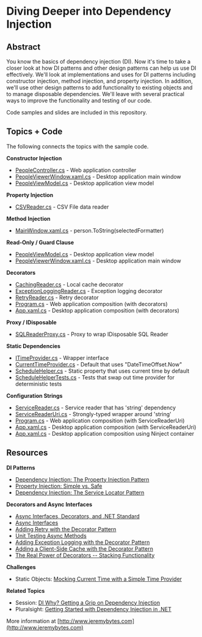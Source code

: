 # Diving Deeper into Dependency Injection

## Abstract  

You know the basics of dependency injection (DI). Now it's time to take a closer look at how DI patterns and other design patterns can help us use DI effectively. We'll look at implementations and uses for DI patterns including constructor injection, method injection, and property injection. In addition, we'll use other design patterns to add functionality to existing objects and to manage disposable dependencies. We'll leave with several practical ways to improve the functionality and testing of our code.  

Code samples and slides are included in this repository.

## Topics + Code  

The following connects the topics with the sample code.  

**Constructor Injection**  
* [PeopleController.cs](/MainDemo/PeopleViewer/Controllers/PeopleController.cs) - Web application controller
* [PeopleViewerWindow.xaml.cs](/MainDemo/PeopleViewer.View/PeopleViewerWindow.xaml.cs) - Desktop application main window
* [PeopleViewModel.cs](/MainDemo/PeopleViewer.Presentation/PeopleViewModel.cs) - Desktop application view model

**Property Injection**  
* [CSVReader.cs](/MainDemo/PersonDataReader.CSV/CSVReader.cs) - CSV File data reader  

**Method Injection**  
* [MainWindow.xaml.cs](/MethodInjection/PeopleViewer/MainWindow.xaml.cs) - person.ToString(selectedFormatter)  

**Read-Only / Guard Clause**  
* [PeopleViewModel.cs](/MainDemo/PeopleViewer.Presentation/PeopleViewModel.cs) - Desktop application view model
* [PeopleViewerWindow.xaml.cs](/MainDemo/PeopleViewer.View/PeopleViewerWindow.xaml.cs) - Desktop application main window

**Decorators**
* [CachingReader.cs](/MainDemo/PersonDataReader.Decorators/CachingReader.cs) - Local cache decorator  
* [ExceptionLoggingReader.cs](/MainDemo/PersonDataReader.Decorators/ExceptionLoggingReader.cs) - Exception logging decorator  
* [RetryReader.cs](/MainDemo/PersonDataReader.Decorators/RetryReader.cs) - Retry decorator  
* [Program.cs](/MainDemo/PeopleViewer/Program.cs) - Web application composition (with decorators)  
* [App.xaml.cs](/MainDemo/PeopleViewer.Desktop/App.xaml.cs) - Desktop application composition (with decorators)  

**Proxy / IDisposable**  
* [SQLReaderProxy.cs](/MainDemo/PersonDataReader.SQL/SQLReaderProxy.cs) - Proxy to wrap IDisposable SQL Reader  

**Static Dependencies**  
* [ITimeProvider.cs](/StaticDependencies/HouseControl.Library/Schedules/ITimeProvider.cs) - Wrapper interface
* [CurrentTimeProvider.cs](/StaticDependencies/HouseControl.Library/Schedules/CurrentTimeProvider.cs) - Default that uses "DateTimeOffset.Now"  
* [ScheduleHelper.cs](/StaticDependencies/HouseControl.Library/Schedules/ScheduleHelper.cs) - Static property that uses current time by default  
* [ScheduleHelperTests.cs](/StaticDependencies/HouseControl.Library.Test/ScheduleHelperTests.cs) - Tests that swap out time provider for deterministic tests

**Configuration Strings**  
* [ServiceReader.cs](/MainDemo/PersonDataReader.Service/ServiceReader.cs) - Service reader that has 'string' dependency
* [ServiceReaderUri.cs](/MainDemo/PersonDataReader.Service/ServiceReaderUri.cs) - Strongly-typed wrapper around 'string'
* [Program.cs](/MainDemo/PeopleViewer/Program.cs) - Web application composition (with ServiceReaderUri)  
* [App.xaml.cs](/MainDemo/PeopleViewer.Desktop/App.xaml.cs) - Desktop application composition (with ServiceReaderUri)  
* [App.xaml.cs](/MainDemo/PeopleViewer.Desktop.Ninject/App.xaml.cs) - Desktop application composition using Ninject container  

## Resources

**DI Patterns**  
* [Dependency Injection: The Property Injection Pattern](http://jeremybytes.blogspot.com/2014/01/dependency-injection-property-injection.html)  
* [Property Injection: Simple vs. Safe](http://jeremybytes.blogspot.com/2015/06/property-injection-simple-vs-safe.html)  
* [Dependency Injection: The Service Locator Pattern](http://jeremybytes.blogspot.com/2013/04/dependency-injection-service-locator.html)  

**Decorators and Async Interfaces**
* [Async Interfaces, Decorators, and .NET Standard](https://jeremybytes.blogspot.com/2019/01/more-di-async-interfaces-decorators-and.html)  
* [Async Interfaces](https://jeremybytes.blogspot.com/2019/01/more-di-async-interfaces.html)  
* [Adding Retry with the Decorator Pattern](https://jeremybytes.blogspot.com/2019/01/more-di-adding-retry-with-decorator.html)  
* [Unit Testing Async Methods](https://jeremybytes.blogspot.com/2019/01/more-di-unit-testing-async-methods.html)  
* [Adding Exception Logging with the Decorator Pattern](https://jeremybytes.blogspot.com/2019/01/more-di-adding-exception-logging-with.html)  
* [Adding a Client-Side Cache with the Decorator Pattern](https://jeremybytes.blogspot.com/2019/01/more-di-adding-client-side-cache-with.html)  
* [The Real Power of Decorators -- Stacking Functionality](https://jeremybytes.blogspot.com/2019/01/more-di-real-power-of-decorators.html)  

**Challenges**  
* Static Objects: [Mocking Current Time with a Simple Time Provider](https://jeremybytes.blogspot.com/2015/01/mocking-current-time-with-time-provider.html)  

**Related Topics**
* Session: [DI Why? Getting a Grip on Dependency Injection](http://www.jeremybytes.com/Demos.aspx#DI)
* Pluralsight: [Getting Started with Dependency Injection in .NET](https://app.pluralsight.com/library/courses/using-dependency-injection-on-ramp/table-of-contents) 

More information at [http://www.jeremybytes.com](http://www.jeremybytes.com)  